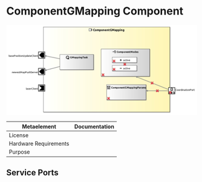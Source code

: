 <!--- This file is generated from the ComponentGMapping.componentDocumentation model --->
<!--- do not modify this file manually as it will by automatically overwritten by the code generator, modify the model instead and re-generate this file --->

# ComponentGMapping Component

![ComponentGMapping-ComponentImage](model/ComponentGMappingComponentDefinition.jpg)


| Metaelement | Documentation |
|-------------|---------------|
| License |  |
| Hardware Requirements |  |
| Purpose |  |



## Service Ports


